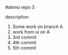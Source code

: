 #demo repo 3

description
1. Some work on branch A
2. work from ui on A
3. 3rd commit
4. 4th commit
5. 5th commit
